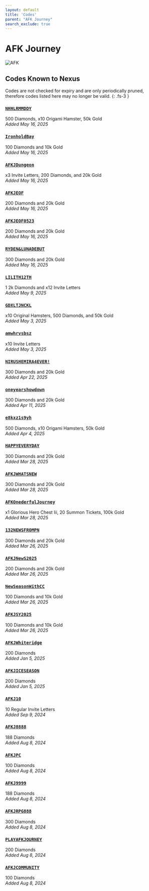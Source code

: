 ```yaml
---
layout: default
title: 'Codes'
parent: "AFK Journey"
search_exclude: true
---
```


# AFK Journey

![AFK](https://cdn.discordapp.com/emojis/1323743261961093183.png)

## Codes Known to Nexus

Codes are not checked for expiry and are only periodically pruned, therefore codes listed here may no longer be valid.
{: .fs-3 }

### [`NHHLRMMDDY`](https://nexus-codes.app/copy/?code=NHHLRMMDDY)

500 Diamonds, x10 Origami Hamster, 50k Gold<br />*Added May 16, 2025*

### [`IronholdBay`](https://nexus-codes.app/copy/?code=IronholdBay)

100 Diamonds and 10k Gold<br />*Added May 16, 2025*

### [`AFKJDungeon`](https://nexus-codes.app/copy/?code=AFKJDungeon)

x3 Invite Letters, 200 Diamonds, and 20k Gold<br />*Added May 16, 2025*

### [`AFKJEOF`](https://nexus-codes.app/copy/?code=AFKJEOF)

200 Diamonds and 20k Gold<br />*Added May 16, 2025*

### [`AFKJEOF0523`](https://nexus-codes.app/copy/?code=AFKJEOF0523)

200 Diamonds and 20k Gold<br />*Added May 16, 2025*

### [`RYDEN&LUNADEBUT`](https://nexus-codes.app/copy/?code=RYDEN%26LUNADEBUT)

300 Diamonds and 20k Gold<br />*Added May 16, 2025*

### [`LILITH12TH`](https://nexus-codes.app/copy/?code=LILITH12TH)

1 2k Diamonds and x12 Invite Letters<br />*Added May 9, 2025*

### [`GDXLTJNCKL`](https://nexus-codes.app/copy/?code=GDXLTJNCKL)

x10 Original Hamsters, 500 Diamonds, and 50k Gold<br />*Added May 3, 2025*

### [`amwhrvsbsz`](https://nexus-codes.app/copy/?code=amwhrvsbsz)

x10 Invite Letters<br />*Added May 3, 2025*

### [`NIRUSHEMIRA4EVER!`](https://nexus-codes.app/copy/?code=NIRUSHEMIRA4EVER!)

300 Diamonds and 20k Gold<br />*Added Apr 22, 2025*

### [`oneyearshowdown`](https://nexus-codes.app/copy/?code=oneyearshowdown)

300 Diamonds and 20k Gold<br />*Added Apr 11, 2025*

### [`e8kxz1s9yh`](https://nexus-codes.app/copy/?code=e8kxz1s9yh)

500 Diamonds, x10 Origami Hamsters, 50k Gold<br />*Added Apr 4, 2025*

### [`HAPPYEVERYDAY`](https://nexus-codes.app/copy/?code=HAPPYEVERYDAY)

300 Diamonds and 20k Gold<br />*Added Mar 28, 2025*

### [`AFKJWHATSNEW`](https://nexus-codes.app/copy/?code=AFKJWHATSNEW)

300 Diamonds and 20k Gold<br />*Added Mar 28, 2025*

### [`AFKOnederfulJourney`](https://nexus-codes.app/copy/?code=AFKOnederfulJourney)

x1 Glorious Hero Chest Iii, 20 Summon Tickets, 100k Gold<br />*Added Mar 28, 2025*

### [`132NEWSFROMPN`](https://nexus-codes.app/copy/?code=132NEWSFROMPN)

300 Diamonds and 20k Gold<br />*Added Mar 26, 2025*

### [`AFKJNewS2025`](https://nexus-codes.app/copy/?code=AFKJNewS2025)

200 Diamonds and 20k Gold<br />*Added Mar 26, 2025*

### [`NewSeasonWithCC`](https://nexus-codes.app/copy/?code=NewSeasonWithCC)

100 Diamonds and 10k Gold<br />*Added Mar 26, 2025*

### [`AFKJSY2025`](https://nexus-codes.app/copy/?code=AFKJSY2025)

100 Diamonds and 10k Gold<br />*Added Mar 26, 2025*

### [`AFKJWhiteridge`](https://nexus-codes.app/copy/?code=AFKJWhiteridge)

200 Diamonds<br />*Added Jan 5, 2025*

### [`AFKJICESEASON`](https://nexus-codes.app/copy/?code=AFKJICESEASON)

200 Diamonds<br />*Added Jan 5, 2025*

### [`AFKJ10`](https://nexus-codes.app/copy/?code=AFKJ10)

10 Regular Invite Letters<br />*Added Sep 9, 2024*

### [`AFKJ8888`](https://nexus-codes.app/copy/?code=AFKJ8888)

188 Diamonds<br />*Added Aug 8, 2024*

### [`AFKJPC`](https://nexus-codes.app/copy/?code=AFKJPC)

100 Diamonds<br />*Added Aug 8, 2024*

### [`AFKJ9999`](https://nexus-codes.app/copy/?code=AFKJ9999)

188 Diamonds<br />*Added Aug 8, 2024*

### [`AFKJRPG888`](https://nexus-codes.app/copy/?code=AFKJRPG888)

300 Diamonds<br />*Added Aug 8, 2024*

### [`PLAYAFKJOURNEY`](https://nexus-codes.app/copy/?code=PLAYAFKJOURNEY)

200 Diamonds<br />*Added Aug 8, 2024*

### [`AFKJCOMMUNITY`](https://nexus-codes.app/copy/?code=AFKJCOMMUNITY)

100 Diamonds<br />*Added Aug 8, 2024*